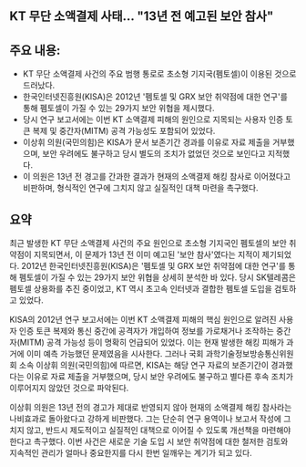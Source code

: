 ## KT 무단 소액결제 사태… "13년 전 예고된 보안 참사"

## 주요 내용:
*   KT 무단 소액결제 사건의 주요 범행 통로로 초소형 기지국(펨토셀)이 이용된 것으로 드러났다.
*   한국인터넷진흥원(KISA)은 2012년 '펨토셀 및 GRX 보안 취약점에 대한 연구'를 통해 펨토셀이 가질 수 있는 29가지 보안 위협을 제시했다.
*   당시 연구 보고서에는 이번 KT 소액결제 피해의 원인으로 지목되는 사용자 인증 토큰 복제 및 중간자(MITM) 공격 가능성도 포함되어 있었다.
*   이상휘 의원(국민의힘)은 KISA가 문서 보존기간 경과를 이유로 자료 제출을 거부했으며, 보안 우려에도 불구하고 당시 별도의 조치가 없었던 것으로 보인다고 지적했다.
*   이 의원은 13년 전 경고를 간과한 결과가 현재의 소액결제 해킹 참사로 이어졌다고 비판하며, 형식적인 연구에 그치지 않고 실질적인 대책 마련을 촉구했다.

## 요약

최근 발생한 KT 무단 소액결제 사건의 주요 원인으로 초소형 기지국인 펨토셀의 보안 취약점이 지목되면서, 이 문제가 13년 전 이미 예고된 '보안 참사'였다는 지적이 제기되었다. 2012년 한국인터넷진흥원(KISA)은 '펨토셀 및 GRX 보안 취약점에 대한 연구'를 통해 펨토셀이 가질 수 있는 29가지 보안 위협을 상세히 분석한 바 있다. 당시 SK텔레콤은 펨토셀 상용화를 추진 중이었고, KT 역시 초고속 인터넷과 결합한 펨토셀 도입을 검토하고 있었다.

KISA의 2012년 연구 보고서에는 이번 KT 소액결제 피해의 핵심 원인으로 알려진 사용자 인증 토큰 복제와 통신 중간에 공격자가 개입하여 정보를 가로채거나 조작하는 중간자(MITM) 공격 가능성 등이 명확히 언급되어 있었다. 이는 현재 발생한 해킹 피해가 과거에 이미 예측 가능했던 문제였음을 시사한다. 그러나 국회 과학기술정보방송통신위원회 소속 이상휘 의원(국민의힘)에 따르면, KISA는 해당 연구 자료의 보존기간이 경과했다는 이유로 자료 제출을 거부했으며, 당시 보안 우려에도 불구하고 별다른 후속 조치가 이루어지지 않았던 것으로 파악된다.

이상휘 의원은 13년 전의 경고가 제대로 반영되지 않아 현재의 소액결제 해킹 참사라는 나비효과로 돌아왔다고 강하게 비판했다. 그는 단순히 연구 용역이나 보고서 작성에 그치지 않고, 반드시 제도적이고 실질적인 대책으로 이어질 수 있도록 개선책을 마련해야 한다고 촉구했다. 이번 사건은 새로운 기술 도입 시 보안 취약점에 대한 철저한 검토와 지속적인 관리가 얼마나 중요한지를 다시 한번 일깨우는 계기가 되고 있다.